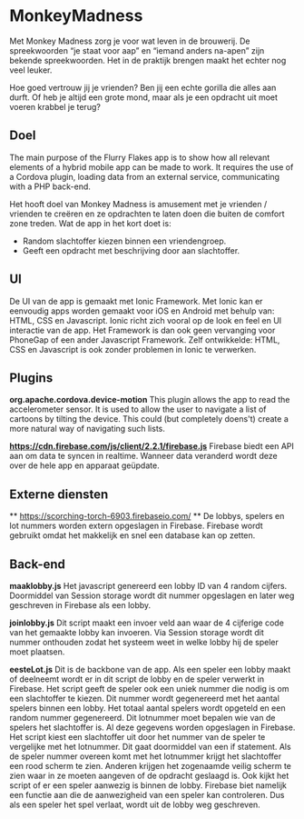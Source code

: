 # MonkeyMadness
Met Monkey Madness zorg je voor wat leven in de brouwerij. De spreekwoorden “je staat voor aap” en “iemand anders na-apen” zijn bekende spreekwoorden. Het in de praktijk brengen maakt het echter nog veel leuker. 

Hoe goed vertrouw jij je vrienden? Ben jij een echte gorilla die alles aan durft. Of heb je altijd een grote mond, maar als je een opdracht uit moet voeren krabbel je terug?

## Doel
The main purpose of the Flurry Flakes app is to show how all relevant elements of a hybrid mobile app can be made to work. It requires the use of a Cordova plugin, loading data from an external service, communicating with a PHP back-end.

Het hooft doel van Monkey Madness is amusement met je vrienden / vrienden te creëren en ze opdrachten te laten doen die buiten de comfort zone treden.
Wat de app in het kort doet is:
- Random slachtoffer kiezen binnen een vriendengroep.
- Geeft een opdracht met beschrijving door aan slachtoffer.

## UI
De UI van de app is gemaakt met Ionic Framework. Met Ionic kan er eenvoudig apps worden gemaakt voor iOS en Android met behulp van: HTML, CSS en Javascript. Ionic richt zich vooral op de look en feel en UI interactie van de app. Het Framework is dan ook geen vervanging voor PhoneGap of een ander Javascript Framework. Zelf ontwikkelde: HTML, CSS en Javascript is ook zonder problemen in Ionic te verwerken.

## Plugins
**org.apache.cordova.device-motion** This plugin allows the app to read the accelerometer sensor. It is used to allow the user to navigate a list of cartoons by tilting the device. This could (but completely doens't) create a more natural way of navigating such lists.

**https://cdn.firebase.com/js/client/2.2.1/firebase.js** Firebase biedt een API aan om data te syncen in realtime. Wanneer data veranderd wordt deze over de hele app en apparaat geüpdate.


## Externe diensten 
** https://scorching-torch-6903.firebaseio.com/ ** De lobbys, spelers en lot nummers worden extern opgeslagen in Firebase. Firebase wordt gebruikt omdat het makkelijk en snel een database kan op zetten.  


## Back-end

**maaklobby.js** Het javascript genereerd een lobby ID van 4 random cijfers. Doormiddel van Session storage wordt dit nummer opgeslagen en later weg geschreven in Firebase als een lobby.

**joinlobby.js** Dit script maakt een invoer veld aan waar de 4 cijferige code van het gemaakte lobby kan invoeren. Via Session storage wordt dit nummer onthouden zodat het systeem weet in welke lobby hij de speler moet plaatsen.

**eesteLot.js** Dit is de backbone van de app. Als een speler een lobby maakt of deelneemt wordt er in dit script de lobby en de speler verwerkt in Firebase. Het script geeft de speler ook een uniek nummer die nodig is om een slachtoffer te kiezen. Dit nummer wordt gegenereerd met het aantal spelers binnen een lobby. Het totaal aantal spelers wordt opgeteld en een random nummer gegenereerd. Dit lotnummer moet bepalen wie van de spelers het slachtoffer is. Al deze gegevens worden opgeslagen in Firebase.  
Het script kiest een slachtoffer uit door het nummer van de speler te vergelijke met het lotnummer. Dit gaat doormiddel van een if statement. Als de speler nummer overeen komt met het lotnummer krijgt het slachtoffer een rood scherm te zien. Anderen krijgen het zogenaamde veilig scherm te zien waar in ze moeten aangeven of de opdracht geslaagd is. 
Ook kijkt het script of er een speler aanwezig is binnen de lobby. Firebase biet namelijk een functie aan die de aanwezigheid van een speler kan controleren. Dus als een speler het spel verlaat, wordt uit de lobby weg geschreven.
